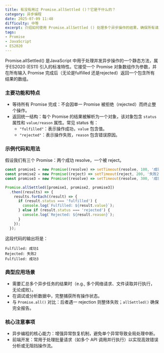 ```yaml
---
title: 有没有用过 Promise.allSettled ()？它是干什么的？
category: 异步编程
date: 2025-07-09 11:48
difficulty: 中等
excerpt: 介绍如何使用 Promise.allSettled () 处理多个异步操作的结果，确保所有请求的完成状态都被捕获。
tags:
- Promise
- JavaScript
- ES2020
---
```

Promise.allSettled() 是JavaScript 中用于处理并发异步操作的一个静态方法，属于ES2020 (ES11) 引入的标准特性。它接受一个 Promise 对象数组作为参数，并在所有输入 Promise 完成后（无论是fulfilled 还是rejected）返回一个包含所有结果的数组。

### 主要功能和特点

- 等待所有 Promise 完成：不会因单一 Promise 被拒绝（rejected）而终止整个操作。
- 返回统一结构：每个 Promise 的结果被解析为一个对象，该对象包含 `status` 属性和 `value/reason` 属性。常见 status 有：
  - `"fulfilled"`：表示操作成功，`value` 包含值。
  - `"rejected"`：表示操作失败，`reason` 包含错误原因。

### 示例代码和用法

假设我们有三个 Promise：两个成功 resolve，一个被 reject。
```javascript
const promise1 = new Promise((resolve) => setTimeout(resolve, 100, '成功1'));
const promise2 = new Promise((reject) => setTimeout(reject, 200, '失败2'));
const promise3 = new Promise((resolve) => setTimeout(resolve, 300, '成功3'));

Promise.allSettled([promise1, promise2, promise3])
  .then((results) => {
    results.forEach((result) => {
      if (result.status === 'fulfilled') {
        console.log(`Fulfilled: ${result.value}`);
      } else if (result.status === 'rejected') {
        console.log(`Rejected: ${result.reason}`);
      }
    });
  });
```
这段代码的输出将是：
```
Fulfilled: 成功1
Rejected: 失败2
Fulfilled: 成功3
```

### 典型应用场景

- 需要汇总多个异步任务的结果时（e.g., 多个网络请求、文件读取并行执行，无论成败）。
- 在调试或分析数据中，完整捕获所有操作状态。
- 与 `Promise.all()` 对比：后者遇一 rejection 则整体失败；`allSettled()` 确保完全报告。

### 核心注意事项

- 异步编程的核心能力：增强异常恢复机制，避免单个异常导致全局处理中断。
- 前端开发：常用于处理批量请求（如多个 API 调用并行执行）以实现高效错误分析或无阻挡操作流。
